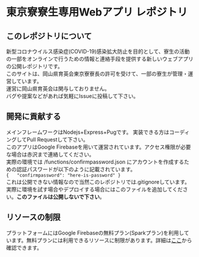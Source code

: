 # 東京寮寮生専用Webアプリ レポジトリ
## このレポジトリについて
新型コロナウイルス感染症(COVID-19)感染拡大防止を目的として、寮生の活動の一部をオンラインで行うための情報と連絡手段を提供する新しいウェブアプリの公開レポジトリです。  
このサイトは、岡山県育英会東京寮寮長の許可を受けて、一部の寮生が管理・運営しています。  
運営に岡山県育英会は関与しておりません。    
バグや提案などがあれば気軽にIssueに投稿して下さい。  

## 開発に貢献する
メインフレームワークはNodejs+Express+Pugです。
実装できる方はコーディングしてPull Requestして下さい。  
このアプリはGoogle Firebaseを用いて運営されています。アクセス権限が必要な場合は赤沢まで連絡してください。  
実際の環境では /functions/confirmpassword.json にアカウントを作成するための認証パスワードが以下のように記載されています。  
`{  
   "confirmpassword": "here-is-password"
}`  
これは公開できない情報なので当然このレポジトリでは.gitignoreしています。実際に環境を試す場合やデプロイする場合にはこのファイルを追加してください。**このファイルは公開しないで下さい**。

## リソースの制限
プラットフォームにはGoogle Firebaseの無料プラン(Sparkプラン)を利用しています。無料プランには利用できるリソースに制限があります。詳細は[ここ](https://firebase.google.com/pricing)から確認できます。